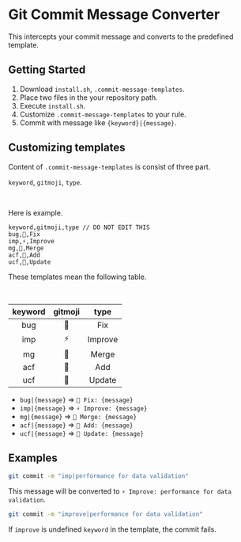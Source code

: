 # Git Commit Message Converter
This intercepts your commit message and converts to the predefined template.



## Getting Started

1. Download `install.sh`, `.commit-message-templates`.
2. Place two files in the your repository path.
3. Execute `install.sh`.
4. Customize `.commit-message-templates` to your rule.
5. Commit with message like `{keyword}|{message}`.



## Customizing templates

Content of `.commit-message-templates` is consist of three part.

`keyword`, `gitmoji`, `type`.

<br>

Here is example.

```text
keyword,gitmoji,type // DO NOT EDIT THIS
bug,🐞,Fix
imp,⚡️,Improve
mg,🔀,Merge
acf,🔧,Add
ucf,🔧,Update
```

These templates mean the following table.

<br>

| keyword | gitmoji |  type   |
| :-----: | :-----: | :-----: |
|   bug   |    🐞    |   Fix   |
|   imp   |    ⚡️    | Improve |
|   mg    |    🔀    |  Merge  |
|   acf   |    🔧    |   Add   |
|   ucf   |    🔧    | Update  |

* `bug|{message}` => `🐞 Fix: {message}`
* `imp|{message}` => `⚡️ Improve: {message}`
* `mg|{message}` => `🔀 Merge: {message}`
* `acf|{message}` => `🔧 Add: {message}`
* `ucf|{message}` => `🔧 Update: {message}`



## Examples

```bash
git commit -m "imp|performance for data validation"
```

This message will be converted to `⚡️ Improve: performance for data validation`.



```bash
git commit -m "improve|performance for data validation"
```

If `improve` is undefined `keyword` in the template, the commit fails.

